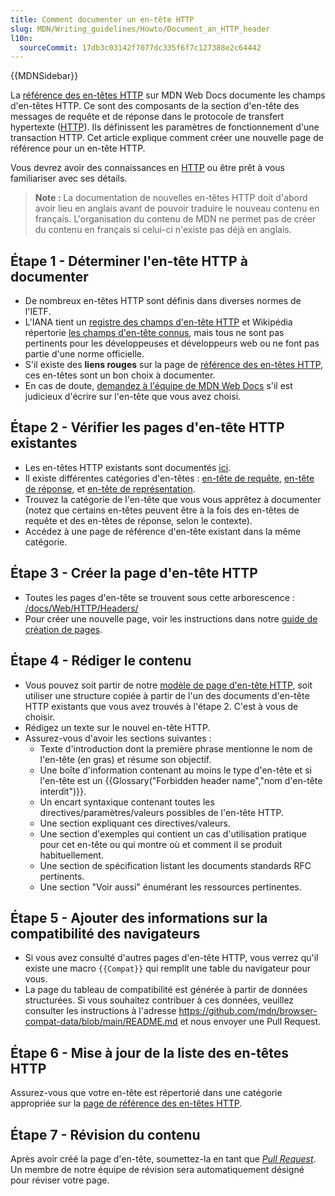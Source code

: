 ```yaml
---
title: Comment documenter un en-tête HTTP
slug: MDN/Writing_guidelines/Howto/Document_an_HTTP_header
l10n:
  sourceCommit: 17db3c03142f7077dc335f6f7c127388e2c64442
---
```


{{MDNSidebar}}

La [référence des en-têtes HTTP](/fr/docs/Web/HTTP/Headers) sur MDN Web Docs documente les champs d'en-têtes HTTP. Ce sont des composants de la section d'en-tête des messages de requête et de réponse dans le protocole de transfert hypertexte ([HTTP](/fr/docs/Web/HTTP)). Ils définissent les paramètres de fonctionnement d'une transaction HTTP. Cet article explique comment créer une nouvelle page de référence pour un en-tête HTTP.

Vous devrez avoir des connaissances en [HTTP](/fr/docs/Web/HTTP) ou être prêt à vous familiariser avec ses détails.

> **Note :** La documentation de nouvelles en-têtes HTTP doit d'abord avoir lieu en anglais avant de pouvoir traduire le nouveau contenu en français. L'organisation du contenu de MDN ne permet pas de créer du contenu en français si celui-ci n'existe pas déjà en anglais.

## Étape 1 - Déterminer l'en-tête HTTP à documenter

- De nombreux en-têtes HTTP sont définis dans diverses normes de l'IETF.
- L'IANA tient un [registre des champs d'en-tête HTTP](https://www.iana.org/assignments/http-fields/http-fields.xhtml) et Wikipédia répertorie [les champs d'en-tête connus](https://en.wikipedia.org/wiki/List_of_HTTP_header_fields), mais tous ne sont pas pertinents pour les développeuses et développeurs web ou ne font pas partie d'une norme officielle.
- S'il existe des **liens rouges** sur la page de [référence des en-têtes HTTP](/fr/docs/Web/HTTP/Headers), ces en-têtes sont un bon choix à documenter.
- En cas de doute, [demandez à l'équipe de MDN Web Docs](/fr/docs/MDN/Community/Communication_channels) s'il est judicieux d'écrire sur l'en-tête que vous avez choisi.

## Étape 2 - Vérifier les pages d'en-tête HTTP existantes

- Les en-têtes HTTP existants sont documentés [ici](/fr/docs/Web/HTTP/Headers).
- Il existe différentes catégories d'en-têtes&nbsp;: [en-tête de requête](/fr/docs/Glossary/Request_header), [en-tête de réponse](/en-US/docs/Glossary/Response_header), et [en-tête de représentation](/fr/docs/Glossary/Representation_header).
- Trouvez la catégorie de l'en-tête que vous vous apprêtez à documenter (notez que certains en-têtes peuvent être à la fois des en-têtes de requête et des en-têtes de réponse, selon le contexte).
- Accédez à une page de référence d'en-tête existant dans la même catégorie.

## Étape 3 - Créer la page d'en-tête HTTP

- Toutes les pages d'en-tête se trouvent sous cette arborescence : [/docs/Web/HTTP/Headers/](/fr/docs/Web/HTTP/Headers)
- Pour créer une nouvelle page, voir les instructions dans notre [guide de création de pages](/fr/docs/MDN/Writing_guidelines/Howto/Creating_moving_deleting).

## Étape 4 - Rédiger le contenu

- Vous pouvez soit partir de notre [modèle de page d'en-tête HTTP](/fr/docs/MDN/Writing_guidelines/Page_structures/Page_types#http_header_reference_page), soit utiliser une structure copiée à partir de l'un des documents d'en-tête HTTP existants que vous avez trouvés à l'étape 2. C'est à vous de choisir.
- Rédigez un texte sur le nouvel en-tête HTTP.
- Assurez-vous d'avoir les sections suivantes :
  - Texte d'introduction dont la première phrase mentionne le nom de l'en-tête (en gras) et résume son objectif.
  - Une boîte d'information contenant au moins le type d'en-tête et si l'en-tête est un {{Glossary("Forbidden header name","nom d'en-tête interdit")}}.
  - Un encart syntaxique contenant toutes les directives/paramètres/valeurs possibles de l'en-tête HTTP.
  - Une section expliquant ces directives/valeurs.
  - Une section d'exemples qui contient un cas d'utilisation pratique pour cet en-tête ou qui montre où et comment il se produit habituellement.
  - Une section de spécification listant les documents standards RFC pertinents.
  - Une section "Voir aussi" énumérant les ressources pertinentes.

## Étape 5 - Ajouter des informations sur la compatibilité des navigateurs

- Si vous avez consulté d'autres pages d'en-tête HTTP, vous verrez qu'il existe une macro `{{Compat}}` qui remplit une table du navigateur pour vous.
- La page du tableau de compatibilité est générée à partir de données structurées. Si vous souhaitez contribuer à ces données, veuillez consulter les instructions à l'adresse <https://github.com/mdn/browser-compat-data/blob/main/README.md> et nous envoyer une Pull Request.

## Étape 6 - Mise à jour de la liste des en-têtes HTTP

Assurez-vous que votre en-tête est répertorié dans une catégorie appropriée sur la [page de référence des en-têtes HTTP](/fr/docs/Web/HTTP/Headers).

## Étape 7 - Révision du contenu

Après avoir créé la page d'en-tête, soumettez-la en tant que [<i lang="en">Pull Request</i>](https://docs.github.com/fr/pull-requests/collaborating-with-pull-requests/proposing-changes-to-your-work-with-pull-requests/creating-a-pull-request). Un membre de notre équipe de révision sera automatiquement désigné pour réviser votre page.
